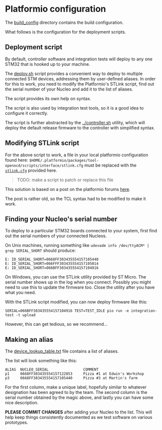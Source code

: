 # Platformio configuration

The [build_config](build_config) directory contains the build configuration.

What follows is the configuration for the deployment scripts.

## Deployment script

By default, controller software and integration tests will deploy to any one STM32 that is hooked up to your machine.

The [deploy.sh](deploy.sh) script provides a convenient way to deploy to multiple connected STM devices,
addressing them by user-defined aliases. In order for this to work, you need to modify the Platformio's STLink script,
find out the serial number of your Nucleo and add it to the list of aliases.

The script provides its own help on syntax.

The script is also used by integration test tools, so it is a good idea to configure it correctly.

The script is further abstracted by the [../controller.sh](../controller.sh) utility, which will deploy the default
release firmware to the controller with simplified syntax.

## Modifying STLink script

For the above script to work, a file in your local platformio configuration found here:
`$HOME/.platformio/packages/tool-openocd/scripts/interface/stlink.cfg`
must be replaced with the [`stlink.cfg`](stlink.cfg) provided here.

> TODO: make a script to patch or replace this file

This solution is based on a post on the platformio forums
[here](https://community.platformio.org/t/choosing-stlink-v2-programmer/10716).

The post is rather old, so the TCL syntax had to be modified to make it work.

## Finding your Nucleo's serial number

To deploy to a particular STM32 boards connected to your system, first find out the serial numbers of your connected Nucleos.

On Unix machines, running something like `udevadm info /dev/ttyACM* | grep SERIAL_SHORT` should produce:
```
E: ID_SERIAL_SHORT=0668FF303435554157105440
E: ID_SERIAL_SHORT=066FFF303435554157105014
E: ID_SERIAL_SHORT=066BFF303435554157104916
```

On Windows, you can use the STLink utility provided by ST Micro. The serial number shows up in the log when you connect.
Possibly you might need to use this to update the firmware too. Close the utility after you have what you need.

With the STLink script modified, you can now deploy firmware like this:
```
SERIAL=066BFF303435554157104916 TEST=TEST_IDLE pio run -e integration-test -t upload
```

However, this can get tedious, so we recommend...

## Making an alias

The [device_lookup_table.txt](device_lookup_table.txt) file contains a list of aliases.

The list will look something like this:
```
ALIAS  NUCLEO_SERIAL                COMMENT
p1     0668FF303435554157122853     Pizza #1 at Edwin's Workshop
p3     0668FF303435554157105440     Pizza #3 at Martin's farm
```

For the first column, make a unique label, hopefully similar to whatever designation has been agreed to by the team.
The second column is the serial number obtained by the magic above, and lastly you can have some nice description.

**PLEASE COMMIT CHANGES** after adding your Nucleo to the list. This will help keep things consistently documented as
we test software on various prototypes.
